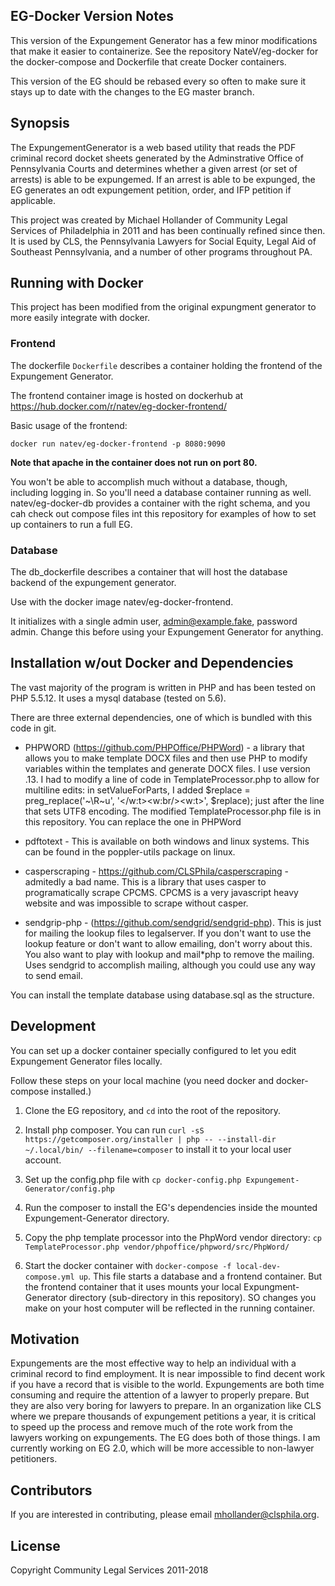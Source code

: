## EG-Docker Version Notes

This version of the Expungement Generator has a few minor modifications that make it easier to containerize. See the repository NateV/eg-docker for the docker-compose and Dockerfile that create Docker containers.

This version of the EG should be rebased every so often to make sure it stays up to date with the changes to the EG master branch.

## Synopsis

The ExpungementGenerator is a web based utility that reads the PDF criminal record docket sheets generated by the Adminstrative Office of Pennsylvania Courts and determines whether a given arrest (or set of arrests) is able to be expungemed. If an arrest is able to be expunged, the EG generates an odt expungement petition, order, and IFP petition if applicable.

This project was created by Michael Hollander of Community Legal Services of Philadelphia in 2011 and has been continually refined since then. It is used by CLS, the Pennsylvania Lawyers for Social Equity, Legal Aid of Southeast Pennsylvania, and a number of other programs throughout PA.

## Running with Docker

This project has been modified from the original expungment generator to more easily integrate with docker.

### Frontend

The dockerfile `Dockerfile` describes a container holding the frontend of the Expungement Generator.

The frontend container image is hosted on dockerhub at https://hub.docker.com/r/natev/eg-docker-frontend/

Basic usage of the frontend:

```
docker run natev/eg-docker-frontend -p 8080:9090
```

**Note that apache in the container does not run on port 80.**

You won't be able to accomplish much without a database, though, including logging in. So you'll need a database container running as well. natev/eg-docker-db provides a container with the right schema, and you cah check out compose files int this repository for examples of how to set up containers to run a full EG.

### Database

The db_dockerfile describes a container that will host the database backend of the expungement generator.

Use with the docker image natev/eg-docker-frontend.

It initializes with a single admin user, admin@example.fake, password admin. Change this before using your Expungement Generator for anything.

## Installation w/out Docker and Dependencies

The vast majority of the program is written in PHP and has been tested on PHP 5.5.12. It uses a mysql database (tested on 5.6).

There are three external dependencies, one of which is bundled with this code in git.

* PHPWORD (https://github.com/PHPOffice/PHPWord) - a library that allows you to make template DOCX files and then use PHP to modify variables within the templates and generate DOCX files. I use version .13.
  I had to modify a line of code in TemplateProcessor.php to allow for multiline edits:
  in setValueForParts, I added $replace = preg_replace('~\R~u', '</w:t><w:br/><w:t>', $replace); just after the line that sets UTF8 encoding.
  The modified TemplateProcessor.php file is in this repository. You can replace the one in PHPWord

* pdftotext - This is available on both windows and linux systems. This can be found in the poppler-utils package on linux.

* casperscraping - https://github.com/CLSPhila/casperscraping - admitedly a bad name. This is a library that uses casper to programatically scrape CPCMS. CPCMS is a very javascript heavy website and was impossible to scrape without casper.

* sendgrip-php - (https://github.com/sendgrid/sendgrid-php). This is just for mailing the lookup files to legalserver. If you don't want to use the lookup feature or don't want to allow emailing, don't worry about this. You also want to play with lookup and mail\*php to remove the mailing. Uses sendgrid to accomplish mailing, although you could use any way to send email.

You can install the template database using database.sql as the structure.

## Development

You can set up a docker container specially configured to let you edit Expungement Generator files locally.

Follow these steps on your local machine (you need docker and docker-compose installed.)

1. Clone the EG repository, and `cd` into the root of the repository.

2.  Install php composer. You can run `curl -sS https://getcomposer.org/installer | php -- --install-dir ~/.local/bin/ --filename=composer` to install it to your local user account.

3.  Set up the config.php file with `cp docker-config.php Expungement-Generator/config.php`

4.  Run the composer to install the EG's dependencies inside the mounted Expungement-Generator directory.

5.  Copy the php template processor into the PhpWord vendor directory:
    `cp TemplateProcessor.php vendor/phpoffice/phpword/src/PhpWord/`

6.  Start the docker container with `docker-compose -f local-dev-compose.yml up`.
    This file starts a database and a frontend container. But the frontend container that it uses mounts your local Expungment-Generator directory (sub-directory in this repository). SO changes you make on your host computer will be reflected in the running container.

## Motivation

Expungements are the most effective way to help an individual with a criminal record to find employment. It is near impossible to find decent work if you have a record that is visible to the world. Expungements are both time consuming and require the attention of a lawyer to properly prepare. But they are also very boring for lawyers to prepare. In an organization like CLS where we prepare thousands of expungement petitions a year, it is critical to speed up the process and remove much of the rote work from the lawyers working on expungements. The EG does both of those things. I am currently working on EG 2.0, which will be more accessible to non-lawyer petitioners.

## Contributors

If you are interested in contributing, please email mhollander@clsphila.org.

## License

Copyright Community Legal Services 2011-2018
